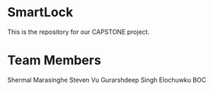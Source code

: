 # SmartLock
This is the repository for our CAPSTONE project.
# Team Members
Shermal Marasinghe
Steven Vu
Gurarshdeep Singh
Elochuwku BOC
